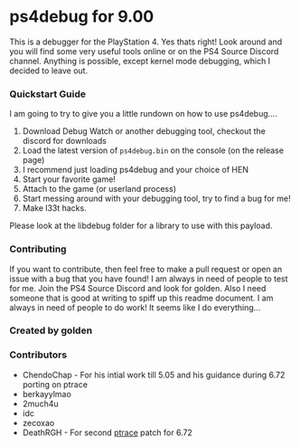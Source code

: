 # ps4debug for 9.00
This is a debugger for the PlayStation 4. Yes thats right! Look around and you will find some very useful tools online or on the PS4 Source Discord channel. Anything is possible, except kernel mode debugging, which I decided to leave out.

### Quickstart Guide
I am going to try to give you a little rundown on how to use ps4debug....
1. Download Debug Watch or another debugging tool, checkout the discord for downloads
2. Load the latest version of `ps4debug.bin` on the console (on the release page)
3. I recommend just loading ps4debug and your choice of HEN
4. Start your favorite game!
5. Attach to the game (or userland process)
6. Start messing around with your debugging tool, try to find a bug for me!
7. Make l33t hacks.

Please look at the libdebug folder for a library to use with this payload.

### Contributing
If you want to contribute, then feel free to make a pull request or open an issue with a bug that you have found! I am always in need of people to test for me. Join the PS4 Source Discord and look for golden. Also I need someone that is good at writing to spiff up this readme document. I am always in need of people to do work! It seems like I do everything...

### Created by **golden**

### Contributors

- ChendoChap - For his intial work till 5.05 and his guidance during 6.72 porting on ptrace
- berkayylmao
- 2much4u
- idc
- zecoxao
- DeathRGH - For second [ptrace](https://github.com/GiantPluto/ps4debug/blob/457c2bf5468329e68a272b5f1e1ab88957f5f2d8/installer/source/installer.c#L53) patch for 6.72
